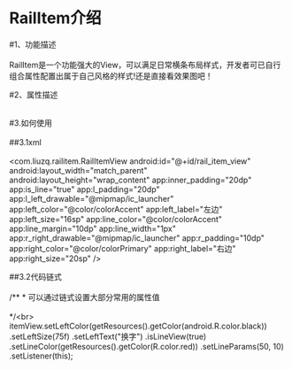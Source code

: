 RailItem介绍
=====

#1、功能描述<br>  
RailItem是一个功能强大的View，可以满足日常横条布局样式，开发者可已自行组合属性配置出属于自己风格的样式!还是直接看效果图吧！

#2、属性描述<br>  
    <declare-styleable name="RailItemView">
        <!-- l 表示左边 -->
        <attr name="l_left_drawable" format="reference" />
        <attr name="l_top_drawable" format="reference" />
        <attr name="l_right_drawable" format="reference" />
        <attr name="l_bottom_drawable" format="reference" />
        <attr name="l_padding" format="dimension" />
        <!-- r 表示右边 -->
        <attr name="r_left_drawable" format="reference" />
        <attr name="r_top_drawable" format="reference" />
        <attr name="r_right_drawable" format="reference" />
        <attr name="r_bottom_drawable" format="reference" />
        <attr name="r_padding" format="dimension" />
        <!-- 左边文字 -->
        <attr name="left_label" format="string" />
        <!-- 右边文字 -->
        <attr name="right_label" format="string" />
        <!-- 左边文字大小 -->
        <attr name="left_size" format="dimension" />
        <!-- 右边文字大小 -->
        <attr name="right_size" format="dimension" />
        <!-- 左边文字颜色 -->
        <attr name="left_color" format="color" />
        <!-- 右边文字颜色 -->
        <attr name="right_color" format="color" />
        <!-- 内部填充 -->
        <attr name="inner_padding" format="dimension" />
        <!-- 底部划线 -->
        <attr name="is_line" format="boolean" />
        <!-- 底部划线边距 -->
        <attr name="line_margin" format="dimension" />
        <!-- 底部划线宽度 -->
        <attr name="line_width" format="dimension" />
        <!-- 底部划线颜色 -->
        <attr name="line_color" format="color" />
    </declare-styleable>
    
#3.如何使用<br>  
  ##3.1xml<br>  
   <com.liuzq.railitem.RailItemView
        android:id="@+id/rail_item_view"
        android:layout_width="match_parent"
        android:layout_height="wrap_content"
        app:inner_padding="20dp"
        app:is_line="true"
        app:l_padding="20dp"
        app:l_left_drawable="@mipmap/ic_launcher"
        app:left_color="@color/colorAccent"
        app:left_label="左边"
        app:left_size="16sp"
        app:line_color="@color/colorAccent"
        app:line_margin="10dp"
        app:line_width="1px"
        app:r_right_drawable="@mipmap/ic_launcher"
        app:r_padding="10dp"
        app:right_color="@color/colorPrimary"
        app:right_label="右边"
        app:right_size="20sp" />  <br>    
            
  ##3.2代码链式<br>  
    /** 
     * 可以通过链式设置大部分常用的属性值<br>  
     */\<br>  
   itemView.setLeftColor(getResources().getColor(android.R.color.black))
           .setLeftSize(75f)
           .setLeftText("换字")
           .isLineView(true)
           .setLineColor(getResources().getColor(R.color.red))
           .setLineParams(50, 10)
           .setListener(this);
     
                
